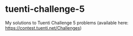 # tuenti-challenge-5
My solutions to Tuenti Challenge 5 problems
(available here: https://contest.tuenti.net/Challenges)
